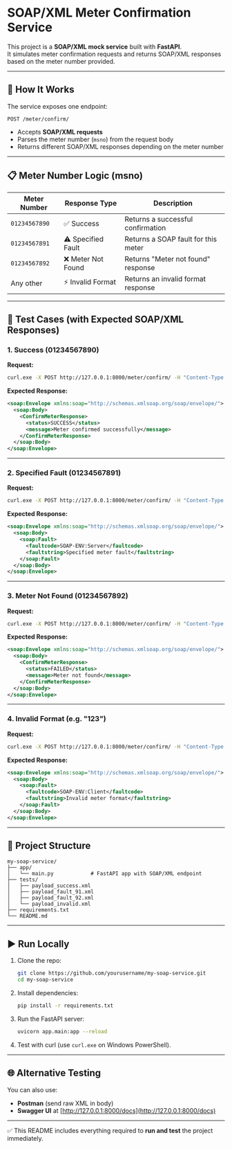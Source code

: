 # SOAP/XML Meter Confirmation Service

This project is a **SOAP/XML mock service** built with **FastAPI**.  
It simulates meter confirmation requests and returns SOAP/XML responses based on the meter number provided.

---

## 🚀 How It Works

The service exposes one endpoint:

```
POST /meter/confirm/
```

- Accepts **SOAP/XML requests**
- Parses the meter number (`msno`) from the request body
- Returns different SOAP/XML responses depending on the meter number

---

## 📋 Meter Number Logic (msno)

| Meter Number   | Response Type       | Description                          |
|----------------|---------------------|--------------------------------------|
| `01234567890`  | ✅ Success           | Returns a successful confirmation    |
| `01234567891`  | ⚠️ Specified Fault  | Returns a SOAP fault for this meter  |
| `01234567892`  | ❌ Meter Not Found  | Returns "Meter not found" response   |
| Any other      | ⚡ Invalid Format   | Returns an invalid format response   |

---

## 🧪 Test Cases (with Expected SOAP/XML Responses)

### 1. Success (01234567890)
**Request:**
```bash
curl.exe -X POST http://127.0.0.1:8000/meter/confirm/ -H "Content-Type: text/xml" -d "@tests/payload_success.xml"
```

**Expected Response:**
```xml
<soap:Envelope xmlns:soap="http://schemas.xmlsoap.org/soap/envelope/">
  <soap:Body>
    <ConfirmMeterResponse>
      <status>SUCCESS</status>
      <message>Meter confirmed successfully</message>
    </ConfirmMeterResponse>
  </soap:Body>
</soap:Envelope>
```

---

### 2. Specified Fault (01234567891)
**Request:**
```bash
curl.exe -X POST http://127.0.0.1:8000/meter/confirm/ -H "Content-Type: text/xml" -d "@tests/payload_fault_91.xml"
```

**Expected Response:**
```xml
<soap:Envelope xmlns:soap="http://schemas.xmlsoap.org/soap/envelope/">
  <soap:Body>
    <soap:Fault>
      <faultcode>SOAP-ENV:Server</faultcode>
      <faultstring>Specified meter fault</faultstring>
    </soap:Fault>
  </soap:Body>
</soap:Envelope>
```

---

### 3. Meter Not Found (01234567892)
**Request:**
```bash
curl.exe -X POST http://127.0.0.1:8000/meter/confirm/ -H "Content-Type: text/xml" -d "@tests/payload_fault_92.xml"
```

**Expected Response:**
```xml
<soap:Envelope xmlns:soap="http://schemas.xmlsoap.org/soap/envelope/">
  <soap:Body>
    <ConfirmMeterResponse>
      <status>FAILED</status>
      <message>Meter not found</message>
    </ConfirmMeterResponse>
  </soap:Body>
</soap:Envelope>
```

---

### 4. Invalid Format (e.g. "123")
**Request:**
```bash
curl.exe -X POST http://127.0.0.1:8000/meter/confirm/ -H "Content-Type: text/xml" -d "@tests/payload_invalid.xml"
```

**Expected Response:**
```xml
<soap:Envelope xmlns:soap="http://schemas.xmlsoap.org/soap/envelope/">
  <soap:Body>
    <soap:Fault>
      <faultcode>SOAP-ENV:Client</faultcode>
      <faultstring>Invalid meter format</faultstring>
    </soap:Fault>
  </soap:Body>
</soap:Envelope>
```

---

## 📂 Project Structure

```
my-soap-service/
├── app/
│   └── main.py            # FastAPI app with SOAP/XML endpoint
├── tests/
│   ├── payload_success.xml
│   ├── payload_fault_91.xml
│   ├── payload_fault_92.xml
│   └── payload_invalid.xml
├── requirements.txt
└── README.md
```

---

## ▶️ Run Locally

1. Clone the repo:
   ```bash
   git clone https://github.com/yourusername/my-soap-service.git
   cd my-soap-service
   ```

2. Install dependencies:
   ```bash
   pip install -r requirements.txt
   ```

3. Run the FastAPI server:
   ```bash
   uvicorn app.main:app --reload
   ```

4. Test with curl (use `curl.exe` on Windows PowerShell).

---

## 🌐 Alternative Testing

You can also use:
- **Postman** (send raw XML in body)
- **Swagger UI** at [http://127.0.0.1:8000/docs](http://127.0.0.1:8000/docs)

---

✅ This README includes everything required to **run and test** the project immediately.
